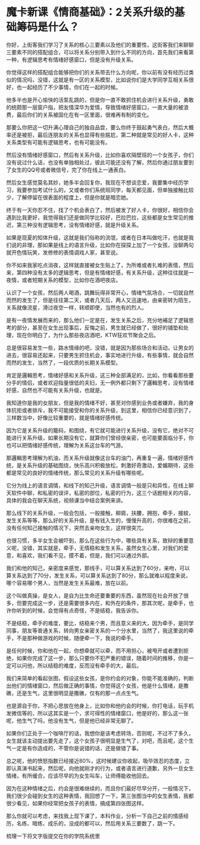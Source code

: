 # 魔卡新课《情商基础》：2关系升级的基础筹码是什么？

你好，上街客我们学习了关系的核心三要素以及他们的重要性，这街客我们来聊聊三要素不同的搭配组合，可以将关系分别带入到什么不同的方向，首先我们来看第一种，有逻辑思考有情绪好感窗口，但是没有升级关系。

你觉得这样的搭配组合能够把你们的关系带去什么方向呢，你以前有没有经历过类似的情况吗，没错，这就是有一区的关系模型，比如说你们是大学同学互相关系很好，也一起经历了不少事情，你们在一起的时候。

他多半也是开心愉快的活泵乱跳的，但是你一直不敢抓住机会进行关系升级，勇敢的统颇那一层窗户指，把友情深华为爱情，导致情绪好感窗口，一直大量的被浪费，最后你们的关系被固化在有一区里面，很难再有制的变化。

那要么你把这一切升满心理自己的独自品尝，要么你终于鼓起勇气表白，然后大概率还是被拒，最后连朋友的关系也显得有些尴尬，第二种就是常见的好人卡，这种关系类型有可能有逻辑思考，也有可能没有。

然后没有情绪好感窗口，然后有关系升级，比如你喜欢隔壁班的一个女孩子，你们没有说过什么话，也没有单独相处过，彼此可能还没有了解，然后你通过朋友要到了女生的QQ号或者微信号，完了你在线上一通表白。

然后女生感觉莫名其妙，她多半会回复你，我现在不想谈恋爱，我要集中经历学习，我要参加考试什么的，又或者你们系统班同学，每天都见面，但单独接触比较少，了解停留在很表面的程度上，但是你就是暗恋她。

终于有一天你忍不住，找了个机会表白了，然后被发了好人卡，你很好，相信你会遇到比我更好，我觉得我们还是做同学比较好，巴拉巴拉，这些都是女生常见的推迟，第三种没有逻辑思考，没有情绪好感，就是升级关系。

如果是现夏的知体升级，这就是我们俗称的流氓，或者在日本叫做吃汗，也就是我们说的非理，那如果是线上的语言升级，比如你在探探上加了一个女孩，没聊两句就开色情玩笑，发修修的表情调戏人家，甚至说。

你不如来我家吃点消夜，这样就直接被女生贴上了，为所难或者扎难的表情，然后来，第四种没有太多的逻辑思考，但是有情绪好感，有关系升级，这种往往就是一夜情，或者短期关系的模型，比如你在酒吧夜店。

认识了一个女孩，然后两人喝酒，跳舞玩得非常开心，情绪气氛场合，一切就自然而然的发生了，但是往往第二天，或者几天后，两人又迅速地，由亲密转为陌生，关系就像流星，滑过夜空一样，转顺即使，当然也有的烈人。

是有一夜情发展而来的，那么他们一定是在，发生关系之后，充分地補足了逻辑思考的部分，甚至在女生出现事后，反悔之前，男生就已经做了，很好的铺垫和处理，现在你明白了，为什么那些夜店酒吧，KTW狂欢节聚会之后。

总是很容易发生一些，路水情缘的吧，没错，就是因为那些场合和活动，让男女的进去，很容易还起来，只要男生抓住机会，事实地进行升级，有些事情，就会自然而然的发生，当然了，一段优质的长期关系模型。

肯定是邏輯思考，情绪好感和关系升级，这三种全部满足的，比如，你看看那些要分手的情侣，或者欢迎指量很低的夫妇，无一例外都只剩下了邏輯思考，没有情绪好感，自然也不可能有关系升级，也就是。

我知道你是我的女朋友，但是我的情绪不好，甚至对你感到业务或者嫌弃，我的身体抗拒或者排斥，我不可能接受和你的关系升级，到这里，相信你已经意识到了，三样数当中，好像比较重要的，就是情绪好感传统。

因为它是关系升级的籠码，和图绕，有它就可能进行关系升级，没有它，绝对不可能进行关系升级，如果长期没有它，就算你们曾经很亲密，也可能要面临分手，你也可以把情绪好感传统，理解为关系这台车的气游。

那邏輯思考理解为机油，而关系升级就像这台车的油门，再重复一遍，情绪好感传统，是关系升级的基础图绕，快乐高兴积极放松，刺激好奇激动，爱媚期待，这些都是常见的良好的情绪传统，那么常见的关系升级有哪些呢。

它分为线上的语言调情，和线下的知己升级，语言调情一般是只和异性，在线上聊天软件中聊，和私密的误评，私密的部位，私密的行为，这三个话题相关的内容，具体的我会在聊天系统，视频课当中结合案例来讲。

那么线下的关系升级，一般会包括，一般接触，柳肩，扶腰，拥抱，牵手，接紋，发生关系等等，那么好的关系升级，是有钱入生的，慢慢升高的，你很难在之前，没有任何知己接触的情况下，突然去亲吻女生，这样很突兀。

也很习惯，多半女生会被吓到，那么在这些行为中，哪些具有关系，致辩的重要意义呢，没错，其实就是，牵手，无情稳和发生关系，虽然女生心里，对我们的爱意，和喜欢，我们看不见，摸不着，但是，我们可以通过外部。

我们和他的知己，亲密度来感觉，那线手，可以算关系达到了60分，亲吻，可以算关系达到了70分，发生关系，可以算关系达到了80分，那么就难以程度来说，哪个容易哪个男人，当然是发生关系最难，放在以前。

这个叫做真操，是女人，是自为比生命还要重要的东西，虽然现在社会开放了很多，但要完成这一步，还是需要很多内在，和外在的条件，那其次呢，是牵手，也许你听到的时候，会觉得有点奇怪，不是结稳，我告诉你。

不是结稳，牵手的难度，要比，结稳来个男，而且意义来的大，因为牵手，是同学同事，朋友等普通关系，转向男女亲密关系的一个分水里，当然了，我这里说的牵手，不是那种做游戏的时候，随便牵一下，我说的牵手。

是任何时候，你和他在一起，你想牵就可以牵，而不用担心，被甩开或者遭到拒绝，如果你完成了这一步，那么只要你不犯严重的错误，随着时间的推移，你是一定可以问他，所以结稳的难度，反而没有牵手的大，最后。

我们来简单的看起张图，假设这些女孩，是你约会的对象，你能不能准确的，判断出他们的情绪窗口，然后做正确的事情，你觉得这个女孩，他是什么情绪，是撒礁，还是生气，这里很明显是撒礁，仅有的那一点点生气。

也是源自于你，不把心思放在他身上，比如你和他约会的时候，你打电话，玩手机发微信等的，所以这其实是一个，求可得性的情绪窗口，他是好的，那么这一张呢，他生气了吗，他没有生气，但是他已经非常无聊了。

如果你们正处于一个咖啡厅的话，我想你是该考虑转场，否则呢，不过不了多久，女生就该主动提出要先走了，这个女孩子很明显是生气了，对吧，而且呢，这个生气一定是有你造成的，不管你是说错的话，还是做错了事。

总之呢，他的愤怒指数已经接近80%，这时候建议你收起，吸毕效忍的态度，立即认真演书起来，然后呢，向他就刚才的行为，或者语言进行道歉，另外一旦女生情绪，有所缓合，应该尽早的为女生叫车，让师傅能收他回去。

因为在这种情绪之后，约会是很难继续的，而且你们最好尽早分开，一般情况下，我们很少会碰到女生的这种表情，我回想了一下，第三张图当中的女生表情，我都很少看见，如果你经常把女孩子的表情，搞成第四张图这样。

那么你就可以考虑，来找我上现下课了，本科作业，分析一下自己之前的情感经历，名练、暗练、成乐的，没成的都可以，然后用关系三要数了，跳一下。

梳理一下将文字版提交在你的学院系统里